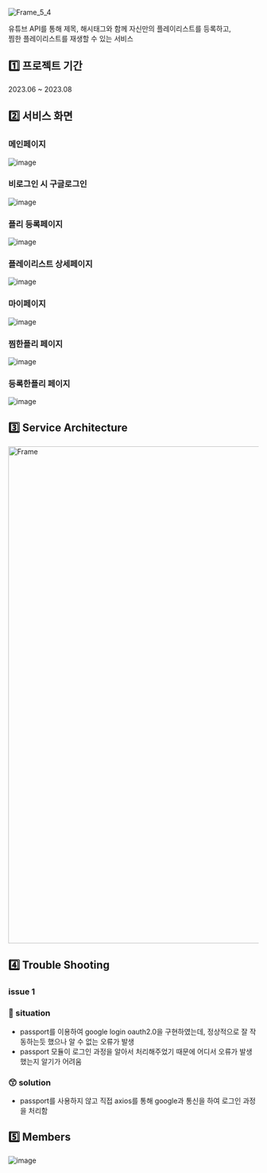![Frame_5_4](https://github.com/HypeBBoy/backend/assets/86117661/2b3d284d-3e98-44ae-9267-dfe655ebd184)  

유튜브 API를 통해 제목, 해시태그와 함께 자신만의 플레이리스트를 등록하고,  
찜한 플레이리스트를 재생할 수 있는 서비스

## 1️⃣ 프로젝트 기간

2023.06 ~ 2023.08

## 2️⃣ 서비스 화면

### 메인페이지

![image](https://github.com/HypeBBoy/backend/assets/86117661/1f52ed46-b895-47e9-8619-bce1b0c9da49)

### 비로그인 시 구글로그인

![image](https://github.com/HypeBBoy/backend/assets/86117661/fc6779fb-455f-48f0-a0dc-7a9bcbdbd225)

### 플리 등록페이지

![image](https://github.com/HypeBBoy/backend/assets/86117661/966be0f0-9547-43f3-a5e8-ca10e8d83b44)


### 플레이리스트 상세페이지

![image](https://github.com/HypeBBoy/backend/assets/86117661/9e8afbe6-e02f-4e0f-bd2f-e77be97e311f)

### 마이페이지

![image](https://github.com/HypeBBoy/backend/assets/86117661/34df23e1-f766-49e7-91d2-9ecf3bc90853)

### 찜한플리 페이지

![image](https://github.com/HypeBBoy/backend/assets/86117661/47d68959-c04b-44f6-a32d-5e984952dcb2)

### 등록한플리 페이지
![image](https://github.com/HypeBBoy/backend/assets/86117661/749b2499-ca8e-49d5-b0b3-21f4cbe95c9b)


## 3️⃣ **Service Architecture**

<img width="1000" alt="Frame" src="https://github.com/HypeBBoy/backend/assets/86117661/e032e300-620d-4229-9f01-68f59b901687">

## 4️⃣ Trouble Shooting

### issue 1

### 🤔 situation

- passport를 이용하여 google login oauth2.0을 구현하였는데, 정상적으로 잘 작동하는듯 했으나 알 수 없는 오류가 발생
- passport 모듈이 로그인 과정을 알아서 처리해주었기 때문에 어디서 오류가 발생했는지 알기가 어려움

### 😙 solution

- passport를 사용하지 않고 직접 axios를 통해 google과 통신을 하여 로그인 과정을 처리함

## 5️⃣ Members

![image](https://github.com/HypeBBoy/backend/assets/86117661/9a8e4922-c66b-4e34-beff-1c823621ae9b)

